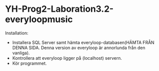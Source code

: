 # YH-Prog2-Laboration3.2-everyloopmusic
 Installation: 

* Installera SQL Server samt hämta everyloop-databasen(HÄMTA FRÅN DENNA SIDA. Denna version av everyloop är annorlunda från den vanliga).
* Kontrollera att everyloop ligger på (localhost) servern.
* Kör programmet.
